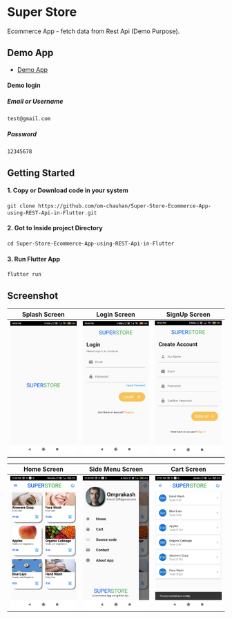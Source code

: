 # Super Store

Ecommerce App - fetch data from Rest Api (Demo Purpose).

## Demo App

- [Demo App](https://github.com/om-chauhan/Super-Store-Ecommerce-App-using-REST-Api-in-Flutter/releases/download/v1.0/app-debug.apk)

#### Demo login

##### Email or Username
```
test@gmail.com
```
##### Password
```
12345678
```

## Getting Started

#### 1. Copy or Download code in your system 

```
git clone https://github.com/om-chauhan/Super-Store-Ecommerce-App-using-REST-Api-in-Flutter.git 
```

#### 2. Got to Inside project Directory

```
cd Super-Store-Ecommerce-App-using-REST-Api-in-Flutter
```
#### 3. Run Flutter App

```
flutter run
```

## Screenshot

Splash Screen | Login Screen  |  SignUp Screen
------------ | -------------  | ---------------
![Splash Screen](/screenshot/splash-screen.jpg) | ![Login Screen](/screenshot/login-screen.jpg) | ![Signup Screen](/screenshot/signup-screen.jpg)

Home Screen | Side Menu Screen  |  Cart Screen
------------ | -------------  | ---------------
![Home Screen](/screenshot/home-screen.jpg) | ![Side Menu Screen](/screenshot/side-menu-screen.jpg) | ![Cart Screen](/screenshot/cart-screen.jpg)


